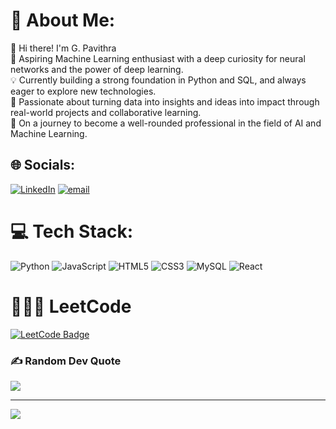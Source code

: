 # 💫 About Me:
👋 Hi there! I'm G. Pavithra<br>🚀 Aspiring Machine Learning enthusiast with a deep curiosity for neural networks and the power of deep learning.<br>💡 Currently building a strong foundation in Python and SQL, and always eager to explore new technologies.<br>🧠 Passionate about turning data into insights and ideas into impact through real-world projects and collaborative learning.<br>🎯 On a journey to become a well-rounded professional in the field of AI and Machine Learning.<br>


## 🌐 Socials:
[![LinkedIn](https://img.shields.io/badge/LinkedIn-%230077B5.svg?logo=linkedin&logoColor=white)](https://linkedin.com/in/linkedin.com/in/pavithra-g-0607-aim-high) [![email](https://img.shields.io/badge/Email-D14836?logo=gmail&logoColor=white)](mailto:pavithra0607gjm@gmail.com) 

# 💻 Tech Stack:
![Python](https://img.shields.io/badge/python-3670A0?style=for-the-badge&logo=python&logoColor=ffdd54) ![JavaScript](https://img.shields.io/badge/javascript-%23323330.svg?style=for-the-badge&logo=javascript&logoColor=%23F7DF1E) ![HTML5](https://img.shields.io/badge/html5-%23E34F26.svg?style=for-the-badge&logo=html5&logoColor=white) ![CSS3](https://img.shields.io/badge/css3-%231572B6.svg?style=for-the-badge&logo=css3&logoColor=white) ![MySQL](https://img.shields.io/badge/mysql-4479A1.svg?style=for-the-badge&logo=mysql&logoColor=white) ![React](https://img.shields.io/badge/react-%2320232a.svg?style=for-the-badge&logo=react&logoColor=%2361DAFB)

# 👩🏻‍💻 LeetCode
[![LeetCode Badge](https://img.shields.io/badge/-LeetCode-FFA116?style=flat-square&logo=LeetCode&logoColor=white)](https://leetcode.com/flyhigh_0673/)

### ✍️ Random Dev Quote
![](https://quotes-github-readme.vercel.app/api?type=horizontal&theme=radical)

---
[![](https://visitcount.itsvg.in/api?id=gpavithra673&icon=0&color=0)](https://visitcount.itsvg.in)

